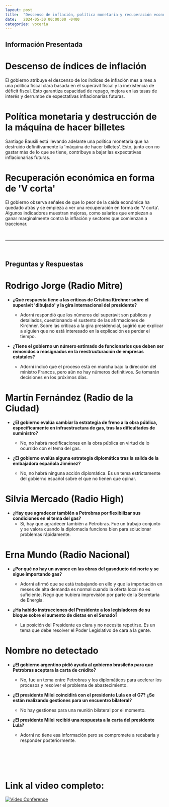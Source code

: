 ```yaml
---
layout: post
title:  "Descenso de inflación, política monetaria y recuperación económica: claves del gobierno argentino"
date:   2024-05-30 00:00:00 -0400
categories: voceria
---
```



    
## Información Presentada

    
# Descenso de índices de inflación
El gobierno atribuye el descenso de los índices de inflación mes a mes a una política fiscal clara basada en el superávit fiscal y la inexistencia de déficit fiscal. Esto garantiza capacidad de repago, mejora en las tasas de interés y derrumbe de expectativas inflacionarias futuras.

# Política monetaria y destrucción de la máquina de hacer billetes
Santiago Bausili está llevando adelante una política monetaria que ha destruido definitivamente la 'máquina de hacer billetes'. Esto, junto con no gastar más de lo que se tiene, contribuye a bajar las expectativas inflacionarias futuras.

# Recuperación económica en forma de 'V corta'
El gobierno observa señales de que lo peor de la caída económica ha quedado atrás y se empieza a ver una recuperación en forma de 'V corta'. Algunos indicadores muestran mejoras, como salarios que empiezan a ganar marginalmente contra la inflación y sectores que comienzan a traccionar.

    
<br/>

---

<br/>

## Preguntas y Respuestas


    
# Rodrigo Jorge (Radio Mitre)

* **¿Qué respuesta tiene a las críticas de Cristina Kirchner sobre el superávit 'dibujado' y la gira internacional del presidente?**
  - Adorni respondió que los números del superávit son públicos y detallados, cuestionando el sustento de las afirmaciones de Kirchner. Sobre las críticas a la gira presidencial, sugirió que explicar a alguien que no está interesado en la explicación es perder el tiempo.

* **¿Tiene el gobierno un número estimado de funcionarios que deben ser removidos o reasignados en la reestructuración de empresas estatales?**
  - Adorni indicó que el proceso está en marcha bajo la dirección del ministro Francos, pero aún no hay números definitivos. Se tomarán decisiones en los próximos días.


# Martín Fernández (Radio de la Ciudad)

* **¿El gobierno evalúa cambiar la estrategia de freno a la obra pública, específicamente en infraestructura de gas, tras las dificultades de suministro?**
  - No, no habrá modificaciones en la obra pública en virtud de lo ocurrido con el tema del gas.

* **¿El gobierno evalúa alguna estrategia diplomática tras la salida de la embajadora española Jiménez?**
  - No, no habrá ninguna acción diplomática. Es un tema estrictamente del gobierno español sobre el que no tienen que opinar.


# Silvia Mercado (Radio High)

* **¿Hay que agradecer también a Petrobras por flexibilizar sus condiciones en el tema del gas?**
  - Sí, hay que agradecer también a Petrobras. Fue un trabajo conjunto y se valora cuando la diplomacia funciona bien para solucionar problemas rápidamente.


# Erna Mundo (Radio Nacional)

* **¿Por qué no hay un avance en las obras del gasoducto del norte y se sigue importando gas?**
  - Adorni afirmó que se está trabajando en ello y que la importación en meses de alta demanda es normal cuando la oferta local no es suficiente. Negó que hubiera imprevisión por parte de la Secretaría de Energía.

* **¿Ha habido instrucciones del Presidente a los legisladores de su bloque sobre el aumento de dietas en el Senado?**
  - La posición del Presidente es clara y no necesita repetirse. Es un tema que debe resolver el Poder Legislativo de cara a la gente.


# Nombre no detectado 

* **¿El gobierno argentino pidió ayuda al gobierno brasileño para que Petrobras aceptara la carta de crédito?**
  - No, fue un tema entre Petrobras y los diplomáticos para acelerar los procesos y resolver el problema de abastecimiento.

* **¿El presidente Milei coincidirá con el presidente Lula en el G7? ¿Se están realizando gestiones para un encuentro bilateral?**
  - No hay gestiones para una reunión bilateral por el momento.

* **¿El presidente Milei recibió una respuesta a la carta del presidente Lula?**
  - Adorni no tiene esa información pero se compromete a recabarla y responder posteriormente.


    <br/>
<br/>
<br/>

# Link al video completo:
[![Video Conference](https://img.youtube.com/vi/TVxvA0vb6Co/0.jpg)](https://www.youtube.com/watch?v=TVxvA0vb6Co)

    